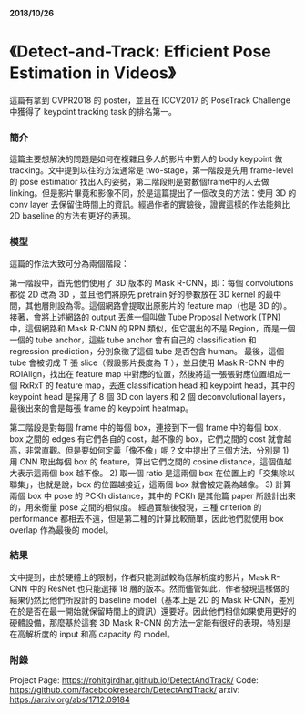 **2018/10/26**

# 《Detect-and-Track: Efficient Pose Estimation in Videos》

這篇有拿到 CVPR2018 的 poster，並且在 ICCV2017 的 PoseTrack Challenge 中獲得了 keypoint tracking task 的排名第一。

### 簡介 ###

這篇主要想解決的問題是如何在複雜且多人的影片中對人的 body keypoint 做 tracking。文中提到以往的方法通常是 two-stage，第一階段是先用 frame-level 的 pose estimatior 找出人的姿勢，第二階段則是對數個frame中的人去做linking。但是影片畢竟和影像不同，於是這篇提出了一個改良的方法：使用 3D 的 conv layer 去保留住時間上的資訊。經過作者的實驗後，證實這樣的作法能夠比 2D baseline 的方法有更好的表現。

### 模型 ###

這篇的作法大致可分為兩個階段：

第一階段中，首先他們使用了 3D 版本的 Mask R-CNN，即：每個 convolutions 都從 2D 改為 3D ，並且他們將原先 pretrain 好的參數放在 3D kernel 的最中間，其他層則設為零。這個網路會提取出原影片的 feature map（也是 3D 的）。
接著，會將上述網路的 output 丟進一個叫做 Tube Proposal Network (TPN)中，這個網路和 Mask R-CNN 的 RPN 類似，但它選出的不是 Region，而是一個一個的 tube anchor，這些 tube anchor 會有自己的 classification 和 regression prediction，分別象徵了這個 tube 是否包含 human。
最後，這個 tube 會被切成 T 張 slice（假設影片長度為 T ），並且使用 Mask R-CNN 中的 ROIAlign，找出在 feature map 中對應的位置，然後將這一張張對應位置組成一個 RxRxT 的 feature map，丟進 classification head 和 keypoint head，其中的 keypoint head 是採用了 8 個 3D con layers 和 2 個 deconvolutional layers，最後出來的會是每張 frame 的 keypoint heatmap。

第二階段是對每個 frame 中的每個 box，連接到下一個 frame 中的每個 box，box 之間的 edges 有它們各自的 cost，越不像的 box，它們之間的 cost 就會越高，非常直觀。但是要如何定義「像不像」呢？文中提出了三個方法，分別是 1) 用 CNN 取出每個 box 的 feature，算出它們之間的 cosine distance，這個值越大表示這兩個 box 越不像。 2) 取一個 ratio 是這兩個 box 在位置上的「交集除以聯集」，也就是說，box 的位置越接近，這兩個 box 就會被定義為越像。 3) 計算兩個 box 中 pose 的 PCKh distance，其中的 PCKh 是其他篇 paper 所設計出來的，用來衡量 pose 之間的相似度。
經過實驗後發現，三種 criterion 的 performance 都相去不遠，但是第二種的計算比較簡單，因此他們就使用 box overlap 作為最後的 model。

### 結果 ###

文中提到，由於硬體上的限制，作者只能測試較為低解析度的影片，Mask R-CNN 中的 ResNet 也只能選擇 18 層的版本。然而儘管如此，作者發現這樣做的結果仍然比他們所設計的 baseline model（基本上是 2D 的 Mask R-CNN，差別在於是否在最一開始就保留時間上的資訊）還要好。因此他們相信如果使用更好的硬體設備，那麼基於這套 3D Mask R-CNN 的方法一定能有很好的表現，特別是在高解析度的 input 和高 capacity 的 model。

### 附錄 ###

Project Page: https://rohitgirdhar.github.io/DetectAndTrack/
Code: https://github.com/facebookresearch/DetectAndTrack/
arxiv: https://arxiv.org/abs/1712.09184
